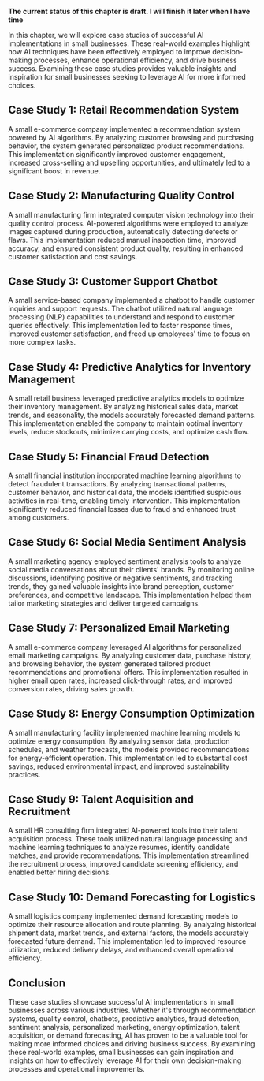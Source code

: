 **The current status of this chapter is draft. I will finish it later when I have time**

In this chapter, we will explore case studies of successful AI implementations in small businesses. These real-world examples highlight how AI techniques have been effectively employed to improve decision-making processes, enhance operational efficiency, and drive business success. Examining these case studies provides valuable insights and inspiration for small businesses seeking to leverage AI for more informed choices.

Case Study 1: Retail Recommendation System
------------------------------------------

A small e-commerce company implemented a recommendation system powered by AI algorithms. By analyzing customer browsing and purchasing behavior, the system generated personalized product recommendations. This implementation significantly improved customer engagement, increased cross-selling and upselling opportunities, and ultimately led to a significant boost in revenue.

Case Study 2: Manufacturing Quality Control
-------------------------------------------

A small manufacturing firm integrated computer vision technology into their quality control process. AI-powered algorithms were employed to analyze images captured during production, automatically detecting defects or flaws. This implementation reduced manual inspection time, improved accuracy, and ensured consistent product quality, resulting in enhanced customer satisfaction and cost savings.

Case Study 3: Customer Support Chatbot
--------------------------------------

A small service-based company implemented a chatbot to handle customer inquiries and support requests. The chatbot utilized natural language processing (NLP) capabilities to understand and respond to customer queries effectively. This implementation led to faster response times, improved customer satisfaction, and freed up employees' time to focus on more complex tasks.

Case Study 4: Predictive Analytics for Inventory Management
-----------------------------------------------------------

A small retail business leveraged predictive analytics models to optimize their inventory management. By analyzing historical sales data, market trends, and seasonality, the models accurately forecasted demand patterns. This implementation enabled the company to maintain optimal inventory levels, reduce stockouts, minimize carrying costs, and optimize cash flow.

Case Study 5: Financial Fraud Detection
---------------------------------------

A small financial institution incorporated machine learning algorithms to detect fraudulent transactions. By analyzing transactional patterns, customer behavior, and historical data, the models identified suspicious activities in real-time, enabling timely intervention. This implementation significantly reduced financial losses due to fraud and enhanced trust among customers.

Case Study 6: Social Media Sentiment Analysis
---------------------------------------------

A small marketing agency employed sentiment analysis tools to analyze social media conversations about their clients' brands. By monitoring online discussions, identifying positive or negative sentiments, and tracking trends, they gained valuable insights into brand perception, customer preferences, and competitive landscape. This implementation helped them tailor marketing strategies and deliver targeted campaigns.

Case Study 7: Personalized Email Marketing
------------------------------------------

A small e-commerce company leveraged AI algorithms for personalized email marketing campaigns. By analyzing customer data, purchase history, and browsing behavior, the system generated tailored product recommendations and promotional offers. This implementation resulted in higher email open rates, increased click-through rates, and improved conversion rates, driving sales growth.

Case Study 8: Energy Consumption Optimization
---------------------------------------------

A small manufacturing facility implemented machine learning models to optimize energy consumption. By analyzing sensor data, production schedules, and weather forecasts, the models provided recommendations for energy-efficient operation. This implementation led to substantial cost savings, reduced environmental impact, and improved sustainability practices.

Case Study 9: Talent Acquisition and Recruitment
------------------------------------------------

A small HR consulting firm integrated AI-powered tools into their talent acquisition process. These tools utilized natural language processing and machine learning techniques to analyze resumes, identify candidate matches, and provide recommendations. This implementation streamlined the recruitment process, improved candidate screening efficiency, and enabled better hiring decisions.

Case Study 10: Demand Forecasting for Logistics
-----------------------------------------------

A small logistics company implemented demand forecasting models to optimize their resource allocation and route planning. By analyzing historical shipment data, market trends, and external factors, the models accurately forecasted future demand. This implementation led to improved resource utilization, reduced delivery delays, and enhanced overall operational efficiency.

Conclusion
----------

These case studies showcase successful AI implementations in small businesses across various industries. Whether it's through recommendation systems, quality control, chatbots, predictive analytics, fraud detection, sentiment analysis, personalized marketing, energy optimization, talent acquisition, or demand forecasting, AI has proven to be a valuable tool for making more informed choices and driving business success. By examining these real-world examples, small businesses can gain inspiration and insights on how to effectively leverage AI for their own decision-making processes and operational improvements.
